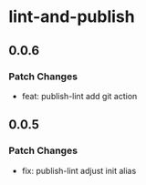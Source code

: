 # lint-and-publish

## 0.0.6

### Patch Changes

- feat: publish-lint add git action

## 0.0.5

### Patch Changes

- fix: publish-lint adjust init alias

